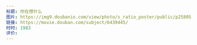 ```yaml
---
标题: 你在想什么
图片: https://img9.doubanio.com/view/photo/s_ratio_poster/public/p2580528636.webp
链接: https://movie.douban.com/subject/6439445/
时时: 1983
评价:
---
```


